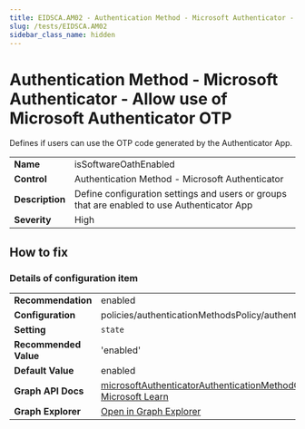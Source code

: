 ```yaml
---
title: EIDSCA.AM02 - Authentication Method - Microsoft Authenticator - Allow use of Microsoft Authenticator OTP
slug: /tests/EIDSCA.AM02
sidebar_class_name: hidden
---
```


# Authentication Method - Microsoft Authenticator - Allow use of Microsoft Authenticator OTP

Defines if users can use the OTP code generated by the Authenticator App.

| | |
|-|-|
| **Name** | isSoftwareOathEnabled |
| **Control** | Authentication Method - Microsoft Authenticator |
| **Description** | Define configuration settings and users or groups that are enabled to use Authenticator App |
| **Severity** | High |

## How to fix



### Details of configuration item
| | |
|-|-|
| **Recommendation** | enabled |
| **Configuration** | policies/authenticationMethodsPolicy/authenticationMethodConfigurations('MicrosoftAuthenticator') |
| **Setting** | `state` |
| **Recommended Value** | 'enabled' |
| **Default Value** | enabled |
| **Graph API Docs** | [microsoftAuthenticatorAuthenticationMethodConfiguration resource type - Microsoft Graph v1.0 - Microsoft Learn](https://learn.microsoft.com/en-us/graph/api/resources/microsoftauthenticatorauthenticationmethodconfiguration) |
| **Graph Explorer** | [Open in Graph Explorer](https://developer.microsoft.com/en-us/graph/graph-explorer?request=policies/authenticationMethodsPolicy/authenticationMethodConfigurations('MicrosoftAuthenticator')&method=GET&version=beta&GraphUrl=https://graph.microsoft.com) |



